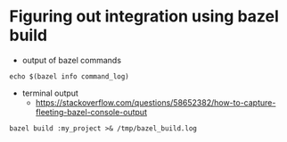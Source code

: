 # Figuring out integration using bazel build

+ output of bazel commands 
```
echo $(bazel info command_log) 
```
+ terminal output
    + https://stackoverflow.com/questions/58652382/how-to-capture-fleeting-bazel-console-output
```
bazel build :my_project >& /tmp/bazel_build.log
```